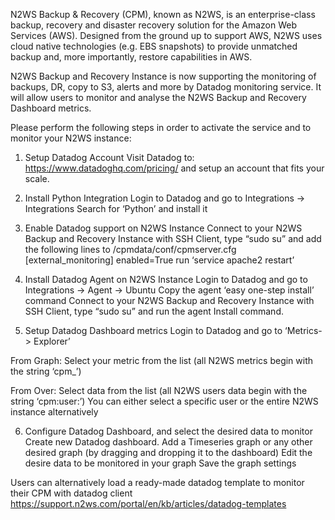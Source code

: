 N2WS Backup & Recovery (CPM), known as N2WS, is an enterprise-class backup, 
recovery and disaster recovery solution for the Amazon Web Services (AWS). 
Designed from the ground up to support AWS, N2WS uses cloud native technologies 
(e.g. EBS snapshots) to provide unmatched backup and, more importantly, restore capabilities in AWS.

N2WS Backup and Recovery Instance is now supporting the monitoring of backups, DR, copy to S3, alerts 
and more by Datadog monitoring service. 
It will allow users to monitor and analyse the N2WS Backup and Recovery Dashboard metrics.


Please perform the following steps in order to activate the service and to monitor your N2WS instance:

1.	Setup Datadog Account 
Visit Datadog to: https://www.datadoghq.com/pricing/ and setup an account that fits your scale.


2.	Install Python Integration
Login to Datadog and go to Integrations -> Integrations
Search for ‘Python’ and install it


3.	Enable Datadog support on N2WS Instance
Connect to your N2WS Backup and Recovery Instance with SSH Client, type “sudo su” and add the following lines to /cpmdata/conf/cpmserver.cfg
[external_monitoring]
enabled=True
run ‘service apache2 restart’


4.	Install Datadog Agent on N2WS Instance
Login to Datadog and go to Integrations -> Agent -> Ubuntu
Copy the agent ‘easy one-step install’ command 
Connect to your N2WS Backup and Recovery Instance with SSH Client, type “sudo su” and  run the agent Install command.


5.	Setup Datadog Dashboard metrics
Login to Datadog and go to ‘Metrics-> Explorer’

From Graph: 
Select your metric from the list (all N2WS metrics begin with the string ‘cpm_<metric-name>’)

From Over:
Select data from the list (all N2WS users data begin with the string ‘cpm:user:<user-name>’)
You can either select a specific user or the entire N2WS instance alternatively



6.	Configure Datadog Dashboard, and select the desired data to monitor
Create new Datadog dashboard. 
Add a Timeseries graph or any other desired graph (by dragging and dropping it to the dashboard)
Edit the desire data to be monitored in your graph
Save the graph settings
 
Users can alternatively load a ready-made datadog template to monitor their CPM with datadog client
https://support.n2ws.com/portal/en/kb/articles/datadog-templates




